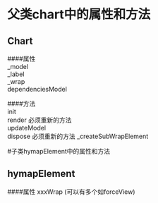 # 父类chart中的属性和方法

## Chart  
   
####属性     
    _model     
    _label     
    _wrap     
    dependenciesModel
         
         
####方法     
    init     
    render 必须重新的方法    
    updateModel       
    dispose 必须重新的方法 
    _createSubWrapElement



#子类hymapElement中的属性和方法
## hymapElement
####属性
    xxxWrap (可以有多个如forceView)
    